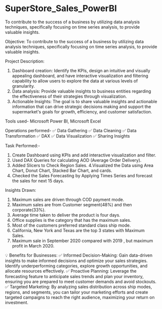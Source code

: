 # SuperStore_Sales_PowerBI
To contribute to the success of a business by utilizing data analysis techniques, specifically focusing on time series analysis, to provide valuable insights.


Objective: To contribute to the success of a business by utilizing data analysis techniques, specifically focusing on time series analysis, to provide valuable insights.

Project Description:

1. Dashboard creation: Identify the KPIs, design an intuitive and visually appealing dashboard, and have interactive visualization and filtering capability to allow users to explore the data at various levels of granularity.
2. Data analysis: Provide valuable insights to business entities regarding the effectiveness of their strategies through visualization.
3. Actionable Insights: The goal is to share valuable insights and actionable information that can drive strategic decisions making and support the supermarket's goals for growth, efficiency, and customer satisfaction.

Tools used- Microsoft Power BI, Microsoft Excel

Operations performed-
✅ Data Gathering
✅ Data Cleaning
✅ Data Transformation
✅ DAX
✅ Data Visualization
✅ Sharing Insights

Task Performed:-

1. Create Dashboard using KPIs and add interactive visualization and filter.
2. Used DAX Queries for calculating AOD (Average Order Delivery).
3. Added Slicers to Check Region Sales.
4.Visualized the Data using Area Chart, Donut Chart, Stacked Bar Chart, and cards.
5. Checked the Sales Forecasting by Applying Times Series and forecast the sales for next 15 days.

Insights Drawn:

1. Maximum sales are driven through COD payment mode.
2. Maximum sales are from Customer segment(48%) and then corporate(33%).
3. Average time taken to deliver the product is four days.
3. Office supplies is the category that has the maximum sales.
4. Most of the customers preferred standard class ship mode.
5. California, New York and Texas are the top 3 states with Maximum Sales.
6. Maximum sale in September 2020 compared with 2019 , but maximum profit in March 2020.

💡 Benefits for Businesses:
✅ Informed Decision-Making: Gain data-driven insights to make informed decisions and optimize your sales strategies. Identify underperforming categories, explore growth opportunities, and allocate resources effectively.
✅ Proactive Planning: Leverage the forecasting feature to anticipate sales trends and plan your inventory, ensuring you are prepared to meet customer demands and avoid stockouts.
✅ Targeted Marketing: By analyzing sales distribution across ship modes, regions, and segments, you can tailor your marketing efforts and create targeted campaigns to reach the right audience, maximizing your return on investment.

